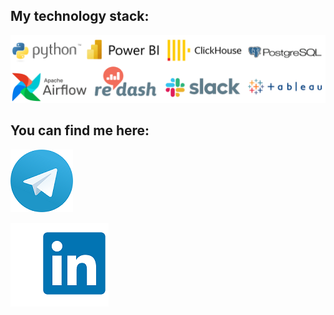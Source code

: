 ## My technology stack:
![Stack](https://github.com/Vlkoz/Vlkoz/blob/main/assets/stack.png)

## You can find me here:
[![Telegram](https://github.com/Vlkoz/Vlkoz/blob/main/assets/telegram-logo-png-0.png)](https://t.me/slam_vk) 

[![linkedin](https://github.com/Vlkoz/Vlkoz/blob/main/assets/LinkedIn_logo_initials.png)](https://www.linkedin.com/in/vladimir-kozlov-953751248)